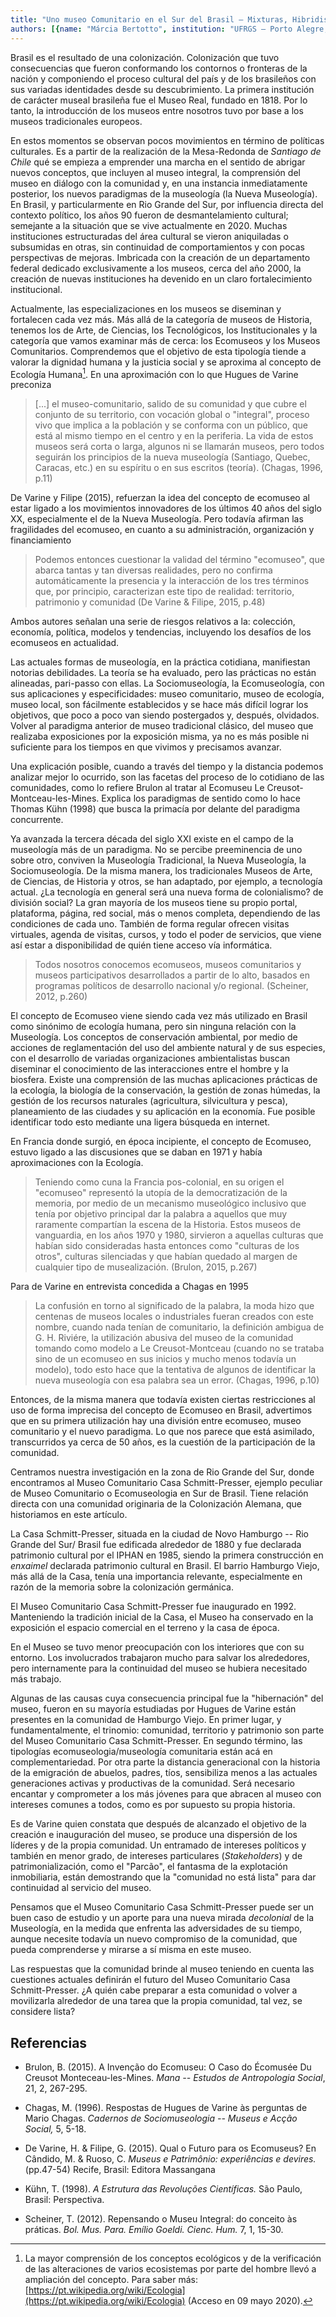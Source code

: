 ```yaml
---
title: "Uno museo Comunitario en el Sur del Brasil – Mixturas, Hibridismos y Participación"
authors: [{name: "Márcia Bertotto", institution: "UFRGS – Porto Alegre, Brasil"}, {name: "Vera Rangel", institution: "Museóloga y Consultora Independiente – Porto Alegre, Brasil"}]
---
```


Brasil es el resultado de una colonización. Colonización que tuvo
consecuencias que fueron conformando los contornos o fronteras de la
nación y componiendo el proceso cultural del país y de los brasileños
con sus variadas identidades desde su descubrimiento. La primera
institución de carácter museal brasileña fue el Museo Real, fundado en 1818.
Por lo tanto, la introducción de los museos entre nosotros tuvo
por base a los museos tradicionales europeos.

En estos momentos se observan pocos movimientos en término de políticas
culturales. Es a partir de la realización de la Mesa-Redonda de
*Santiago de Chile* qué se empieza a emprender una marcha en el sentido
de abrigar nuevos conceptos, que incluyen al museo integral, la
comprensión del museo en diálogo con la comunidad y, en una instancia
inmediatamente posterior, los nuevos paradigmas de la museología (la
Nueva Museología). En Brasil, y particularmente en Rio Grande del Sur,
por influencia directa del contexto político, los años 90 fueron de
desmantelamiento cultural; semejante a la situación que se vive
actualmente en 2020. Muchas instituciones estructuradas del área
cultural se vieron aniquiladas o subsumidas en otras, sin continuidad de
comportamientos y con pocas perspectivas de mejoras. Imbricada con la
creación de un departamento federal dedicado exclusivamente a los
museos, cerca del año 2000, la creación de nuevas instituciones ha
devenido en un claro fortalecimiento institucional.

Actualmente, las especializaciones en los museos se diseminan y
fortalecen cada vez más. Más allá de la categoría de museos de Historia,
tenemos los de Arte, de Ciencias, los Tecnológicos, los Institucionales
y la categoría que vamos examinar más de cerca: los Ecomuseos y los
Museos Comunitarios. Comprendemos que el objetivo de esta tipología
tiende a valorar la dignidad humana y la justicia social y se aproxima
al concepto de Ecología Humana[^1]. En una aproximación con lo que
Hugues de Varine preconiza

> \[\...\] el museo-comunitario, salido de su comunidad y que cubre el
> conjunto de su territorio, con vocación global o "integral", proceso
> vivo que implica a la población y se conforma con un público, que está
> al mismo tiempo en el centro y en la periferia. La vida de estos
> museos será corta o larga, algunos ni se llamarán museos, pero todos
> seguirán los principios de la nueva museología (Santiago, Quebec,
> Caracas, etc.) en su espíritu o en sus escritos (teoría). (Chagas,
> 1996, p.11)

De Varine y Filipe (2015), refuerzan la idea del concepto de ecomuseo al
estar ligado a los movimientos innovadores de los últimos 40 años del
siglo XX, especialmente el de la Nueva Museología. Pero todavía afirman
las fragilidades del ecomuseo, en cuanto a su administración,
organización y financiamiento

> Podemos entonces cuestionar la validad del término "ecomuseo", que
> abarca tantas y tan diversas realidades, pero no confirma
> automáticamente la presencia y la interacción de los tres términos
> que, por principio, caracterizan este tipo de realidad: territorio,
> patrimonio y comunidad (De Varine & Filipe, 2015, p.48)

Ambos autores señalan una serie de riesgos relativos a la: colección,
economía, política, modelos y tendencias, incluyendo los desafíos de los
ecomuseos en actualidad.

Las actuales formas de museología, en la práctica cotidiana, manifiestan
notorias debilidades. La teoría se ha evaluado, pero las prácticas no
están alineadas, pari-passo con ellas. La Sociomuseología, la
Ecomuseología, con sus aplicaciones y especificidades: museo
comunitario, museo de ecología, museo local, son fácilmente establecidos
y se hace más difícil lograr los objetivos, que poco a poco van siendo
postergados y, después, olvidados. Volver al paradigma anterior de museo
tradicional clásico, del museo que realizaba exposiciones por la
exposición misma, ya no es más posible ni suficiente para los tiempos en
que vivimos y precisamos avanzar.

Una explicación posible, cuando a través del tiempo y la distancia
podemos analizar mejor lo ocurrido, son las facetas del proceso de lo
cotidiano de las comunidades, como lo refiere Brulon al tratar al
Ecomuseu Le Creusot-Montceau-les-Mines. Explica los paradigmas de
sentido como lo hace Thomas Kühn (1998) que busca la primacía por
delante del paradigma concurrente.

Ya avanzada la tercera década del siglo XXI existe en el campo de la
museología más de un paradigma. No se percibe preeminencia de uno sobre
otro, conviven la Museología Tradicional, la Nueva Museología, la
Sociomuseología. De la misma manera, los tradicionales Museos de Arte,
de Ciencias, de Historia y otros, se han adaptado, por ejemplo, a
tecnología actual. ¿La tecnología en general será una nueva forma de
colonialismo? de división social? La gran mayoría de los museos tiene su
propio portal, plataforma, página, red social, más o menos completa,
dependiendo de las condiciones de cada uno. También de forma regular
ofrecen visitas virtuales, agenda de visitas, cursos, y todo el poder de
servicios, que viene así estar a disponibilidad de quién tiene acceso
vía informática.

> Todos nosotros conocemos ecomuseos, museos comunitarios y museos
> participativos desarrollados a partir de lo alto, basados en programas
> políticos de desarrollo nacional y/o regional. (Scheiner, 2012, p.260)

El concepto de Ecomuseo viene siendo cada vez más utilizado en Brasil
como sinónimo de ecología humana, pero sin ninguna relación con la
Museología. Los conceptos de conservación ambiental, por medio de
acciones de reglamentación del uso del ambiente natural y de sus
especies, con el desarrollo de variadas organizaciones ambientalistas
buscan diseminar el conocimiento de las interacciones entre el hombre y
la biosfera. Existe una comprensión de las muchas aplicaciones prácticas
de la ecología, la biología de la conservación, la gestión de zonas
húmedas, la gestión de los recursos naturales (agricultura, silvicultura
y pesca), planeamiento de las ciudades y su aplicación en la economía.
Fue posible identificar todo esto mediante una ligera búsqueda en
internet.

En Francia donde surgió, en época incipiente, el concepto de Ecomuseo,
estuvo ligado a las discusiones que se daban en 1971 y había
aproximaciones con la Ecología.

> Teniendo como cuna la Francia pos-colonial, en su origen el "ecomuseo"
> representó la utopía de la democratización de la memoria, por medio de
> un mecanismo museológico inclusivo que tenía por objetivo principal
> dar la palabra a aquellos que muy raramente compartían la escena de la
> Historia. Estos museos de vanguardia, en los años 1970 y 1980,
> sirvieron a aquellas culturas que habían sido consideradas hasta
> entonces como "culturas de los otros", culturas silenciadas y que
> habían quedado al margen de cualquier tipo de musealización. (Brulon,
> 2015, p.267)

Para de Varine en entrevista concedida a Chagas en 1995

> La confusión en torno al significado de la palabra, la moda hizo que
> centenas de museos locales o industriales fueran creados con este
> nombre, cuando nada tenían de comunitario, la definición ambigua de G.
> H. Riviére, la utilización abusiva del museo de la comunidad tomando
> como modelo a Le Creusot-Montceau (cuando no se trataba sino de un
> ecomuseo en sus inicios y mucho menos todavía un modelo), todo esto
> hace que la tentativa de algunos de identificar la nueva museología
> con esa palabra sea un error. (Chagas, 1996, p.10)

Entonces, de la misma manera que todavía existen ciertas restricciones
al uso de forma imprecisa del concepto de Ecomuseo en Brasil, advertimos
que en su primera utilización hay una división entre ecomuseo, museo
comunitario y el nuevo paradigma. Lo que nos parece que está asimilado,
transcurridos ya cerca de 50 años, es la cuestión de la participación de
la comunidad.

Centramos nuestra investigación en la zona de Rio Grande del Sur, donde
encontramos al Museo Comunitario Casa Schmitt-Presser, ejemplo peculiar
de Museo Comunitario o Ecomuseologia en Sur de Brasil. Tiene relación
directa con una comunidad originaria de la Colonización Alemana, que
historiamos en este artículo.

La Casa Schmitt-Presser, situada en la ciudad de Novo Hamburgo -- Rio
Grande del Sur/ Brasil fue edificada alrededor de 1880 y fue declarada
patrimonio cultural por el IPHAN en 1985, siendo la primera construcción
en *enxaimel* declarada patrimonio cultural en Brasil. El barrio
Hamburgo Viejo, más allá de la Casa, tenía una importancia relevante,
especialmente en razón de la memoria sobre la colonización germánica.

El Museo Comunitario Casa Schmitt-Presser fue inaugurado en 1992.
Manteniendo la tradición inicial de la Casa, el Museo ha conservado en
la exposición el espacio comercial en el terreno y la casa de época.

En el Museo se tuvo menor preocupación con los interiores que con su
entorno. Los involucrados trabajaron mucho para salvar los alrededores,
pero internamente para la continuidad del museo se hubiera necesitado
más trabajo.

Algunas de las causas cuya consecuencia principal fue la "hibernación"
del museo, fueron en su mayoría estudiadas por Hugues de Varine están
presentes en la comunidad de Hamburgo Viejo. En primer lugar, y
fundamentalmente, el trinomio: comunidad, territorio y patrimonio son
parte del Museo Comunitario Casa Schmitt-Presser. En segundo término,
las tipologías ecomuseologia/museología comunitaria están acá en
complementariedad. Por otra parte la distancia generacional con la
historia de la emigración de abuelos, padres, tíos, sensibiliza menos a
las actuales generaciones activas y productivas de la comunidad. Será
necesario encantar y comprometer a los más jóvenes para que abracen al
museo con intereses comunes a todos, como es por supuesto su propia
historia.

Es de Varine quien constata que después de alcanzado el objetivo de la
creación e inauguración del museo, se produce una dispersión de los
líderes y de la propia comunidad. Un entramado de intereses políticos y
también en menor grado, de intereses particulares (*Stakeholders*) y de
patrimonialización, como el "Parcão", el fantasma de la explotación
inmobiliaria, están demostrando que la "comunidad no está lista" para
dar continuidad al servicio del museo.

Pensamos que el Museo Comunitario Casa Schmitt-Presser puede ser un buen
caso de estudio y un aporte para una nueva mirada *decolonial* de la
Museología, en la medida que enfrenta las adversidades de su tiempo,
aunque necesite todavía un nuevo compromiso de la comunidad, que pueda
comprenderse y mirarse a sí misma en este museo.

Las respuestas que la comunidad brinde al museo teniendo en cuenta las
cuestiones actuales definirán el futuro del Museo Comunitario Casa
Schmitt-Presser. ¿A quién cabe preparar a esta comunidad o volver a
movilizarla alrededor de una tarea que la propia comunidad, tal vez, se
considere lista?

## Referencias

- Brulon, B. (2015). A Invenção do Ecomuseu: O Caso do Écomusée Du
  Creusot Monteceau-les-Mines. *Mana -- Estudos de Antropologia Social*,
  21, 2, 267-295.
- Chagas, M. (1996). Respostas de Hugues de Varine às perguntas de Mario
  Chagas. *Cadernos de Sociomuseologia -- Museus e Acção Social,* 5,
  5-18.

- De Varine, H. & Filipe, G. (2015). Qual o Futuro para os Ecomuseus? En
  Cândido, M. & Ruoso, C. *Museus e Patrimônio: experiências e devires.*
  (pp.47-54) Recife, Brasil: Editora Massangana

- Kühn, T. (1998). *A Estrutura das Revoluções Científicas.* São Paulo,
  Brasil: Perspectiva.

- Scheiner, T. (2012). Repensando o Museu Integral: do conceito às
  práticas. *Bol. Mus. Para. Emílio Goeldi. Cienc. Hum.* 7, 1, 15-30.

[^1]: La mayor comprensión de los conceptos ecológicos y de la verificación de las alteraciones de varios ecosistemas por parte del hombre llevó a ampliación del concepto. Para saber más: [https://pt.wikipedia.org/wiki/Ecologia](https://pt.wikipedia.org/wiki/Ecologia) (Acceso en 09 mayo 2020).

